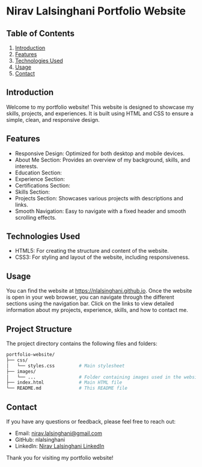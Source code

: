 # Nirav Lalsinghani Portfolio Website

## Table of Contents

1. [Introduction](#introduction)
2. [Features](#features)
3. [Technologies Used](#technologies-used)
4. [Usage](#usage)
5. [Contact](#contact)

## Introduction

Welcome to my portfolio website! This website is designed to showcase my skills, projects, and experiences. It is built using HTML and CSS to ensure a simple, clean, and responsive design.

## Features

- Responsive Design: Optimized for both desktop and mobile devices.
- About Me Section: Provides an overview of my background, skills, and interests.
- Education Section:
- Experience Section:
- Certifications Section:
- Skills Section:
- Projects Section: Showcases various projects with descriptions and links.
- Smooth Navigation: Easy to navigate with a fixed header and smooth scrolling effects.

## Technologies Used

- HTML5: For creating the structure and content of the website.
- CSS3: For styling and layout of the website, including responsiveness.

## Usage

You can find the website at https://nlalsinghani.github.io. Once the website is open in your web browser, you can navigate through the different sections using the navigation bar. Click on the links to view detailed information about my projects, experience, skills, and how to contact me.

## Project Structure

The project directory contains the following files and folders:

```bash
portfolio-website/
├── css/
│   └── styles.css         # Main stylesheet
├── images/
│   └── ...                # Folder containing images used in the website
├── index.html             # Main HTML file
└── README.md              # This README file
```

## Contact

If you have any questions or feedback, please feel free to reach out:

- Email: nirav.lalsinghani@gmail.com
- GitHub: nlalsinghani
- LinkedIn: [Nirav Lalsinghani LinkedIn](https://www.linkedin.com/in/nirav-lalsinghani/)

Thank you for visiting my portfolio website!
